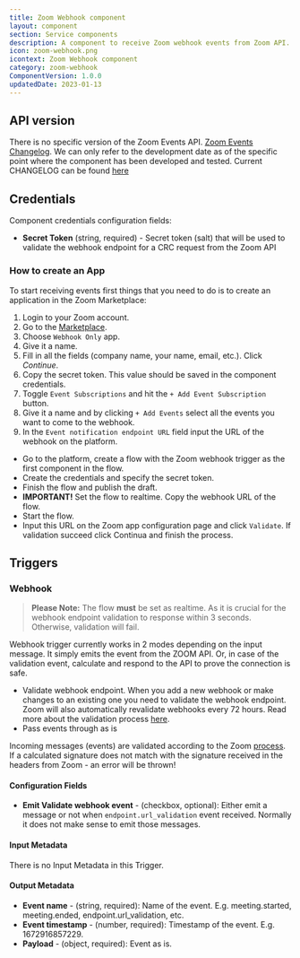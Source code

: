 ```yaml
---
title: Zoom Webhook component
layout: component
section: Service components
description: A component to receive Zoom webhook events from Zoom API.
icon: zoom-webhook.png
icontext: Zoom Webhook component
category: zoom-webhook
ComponentVersion: 1.0.0
updatedDate: 2023-01-13
---
```


## API version

There is no specific version of the Zoom Events API. [Zoom Events Changelog](https://marketplace.zoom.us/docs/guides/stay-up-to-date/changelog/).
We can only refer to the development date as of the specific point where the component has been developed and tested.
Current CHANGELOG can be found [here](https://github.com/elasticio/salesforce-component-v2/blob/master/CHANGELOG.md)

## Credentials

Component credentials configuration fields:

* **Secret Token**  (string, required) - Secret token (salt) that will be used to validate the webhook endpoint for a
  CRC request from the Zoom API

### How to create an App

To start receiving events first things that you need to do is to create an application in the Zoom Marketplace:
1. Login to your Zoom account.
2. Go to the [Marketplace](https://marketplace.zoom.us/develop/create).
3. Choose `Webhook Only` app.
4. Give it a name.
5. Fill in all the fields (company name, your name, email, etc.). Click *Continue*.
6. Copy the secret token. This value should be saved in the component credentials.
7. Toggle `Event Subscriptions` and hit the `+ Add Event Subscription` button.
8. Give it a name and by clicking `+ Add Events` select all the events you want to come to the webhook.
9. In the `Event notification endpoint URL` field input the URL of the webhook on the platform.
  * Go to the platform, create a flow with the Zoom webhook trigger as the first component in the flow.
  * Create the credentials and specify the secret token.
  * Finish the flow and publish the draft.
  * **IMPORTANT!** Set the flow to realtime. Copy the webhook URL of the flow.
  * Start the flow.
  * Input this URL on the Zoom app configuration page and click `Validate`. If validation succeed click Continua and finish the process.

## Triggers

### Webhook

>**Please Note:** The flow **must** be set as realtime. As it is crucial for the webhook endpoint validation to response within
3 seconds. Otherwise, validation will fail.

Webhook trigger currently works in 2 modes depending on the input message. It simply emits the event from the ZOOM API.
Or, in case of the validation event, calculate and respond to the API to prove the connection is safe.

- Validate webhook endpoint. When you add a new webhook or make changes to an existing one you need to validate the
  webhook endpoint. Zoom will also automatically revalidate webhooks every 72 hours.
  Read more about the validation
  process [here](https://marketplace.zoom.us/docs/api-reference/webhook-reference/#validate-your-webhook-endpoint).
- Pass events through as is

Incoming messages (events) are validated according to the Zoom [process](https://marketplace.zoom.us/docs/api-reference/webhook-reference/#verify-webhook-events).
If a calculated signature does not match with the signature received in the headers from Zoom - an error will be thrown!

#### Configuration Fields

* **Emit Validate webhook event** - (checkbox, optional): Either emit a message or not when `endpoint.url_validation`
  event received. Normally it does not make sense to emit those messages.

#### Input Metadata

There is no Input Metadata in this Trigger.

#### Output Metadata

- **Event name** - (string, required): Name of the event. E.g. meeting.started, meeting.ended, endpoint.url_validation,
  etc.
- **Event timestamp** - (number, required): Timestamp of the event. E.g. 1672916857229.
- **Payload** - (object, required): Event as is.
